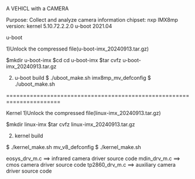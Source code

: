 A VEHICL with a CAMERA


Purpose: Collect and analyze camera information
chipset: nxp  IMX8mp
version:
          kernel 5.10.72.2.2.0
          u-boot 2021.04

 u-boot

1)Unlock the compressed file(u-boot-imx_20240913.tar.gz)

  $mkdir u-boot-imx
  $cd   cd u-boot-imx
  $tar cvfz u-boot-imx_20240913.tar.gz

2) u-boot build
  $ ./uboot_make.sh imx8mp_mv_defconfig
  $ ./uboot_make.sh 

======================================================================

Kernel
1)Unlock the compressed file(linux-imx_20240913.tar.gz)
  
  $mkdir linux-imx 
  $tar cvfz linux-imx_20240913.tar.gz
  
2) kernel build

 $ ./kernel_make.sh mv_v8_defconfig
 $ ./kernel_make.sh


eosys_drv_m.c  ==> infrared camera driver source code
mdin_drv_m.c   ==> cmos camera driver source code
tp2860_drv_m.c ==> auxiliary camera driver source code






